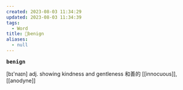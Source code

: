 ```yaml
---
created: 2023-08-03 11:34:29
updated: 2023-08-03 11:34:39
tags:
  - Word
title: 📖benign
aliases:
  - null
---
```


<pre><strong>benign</strong></pre>
[bɪ'naɪn]
adj. showing kindness and gentleness 和善的
[[innocuous]], [[anodyne]]
